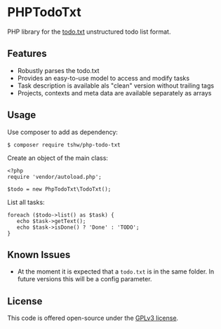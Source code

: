 # PHPTodoTxt

PHP library for the [todo.txt](http://todotxt.org/) unstructured todo list format.

## Features

* Robustly parses the todo.txt
* Provides an easy-to-use model to access and modify tasks
* Task description is available als "clean" version without trailing tags
* Projects, contexts and meta data are available separately as arrays

## Usage

Use composer to add as dependency:

    $ composer require tshw/php-todo-txt

Create an object of the main class:

    <?php
    require 'vendor/autoload.php';

    $todo = new PhpTodoTxt\TodoTxt();

List all tasks:

    foreach ($todo->list() as $task) {
       echo $task->getText();
       echo $task->isDone() ? 'Done' : 'TODO';
    }

## Known Issues

* At the moment it is expected that a `todo.txt` is in the same folder. In future versions this will be a config parameter.

## License

This code is offered open-source under the [GPLv3 license](LICENSE).
